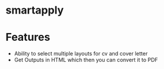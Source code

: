 # smartapply

# Features
- Ability to select multiple layouts for cv and cover letter
- Get Outputs in HTML which then you can convert it to PDF